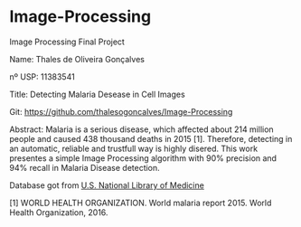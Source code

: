 # Image-Processing
Image Processing Final Project




Name: Thales de Oliveira Gonçalves

nº USP: 11383541

Title: Detecting Malaria Desease in Cell Images

Git: https://github.com/thalesogoncalves/Image-Processing

Abstract: Malaria is a serious disease, which affected about 214 million people and caused 438 thousand deaths in 2015 [1]. Therefore, detecting in an automatic, reliable and trustfull way is highly disered. This work presentes a simple Image Processing algorithm with 90% precision and 94% recall in Malaria Disease detection.

Database got from [U.S. National Library of Medicine](https://ceb.nlm.nih.gov/repositories/malaria-datasets/)

[1] WORLD HEALTH ORGANIZATION. World malaria report 2015. World Health Organization, 2016.
